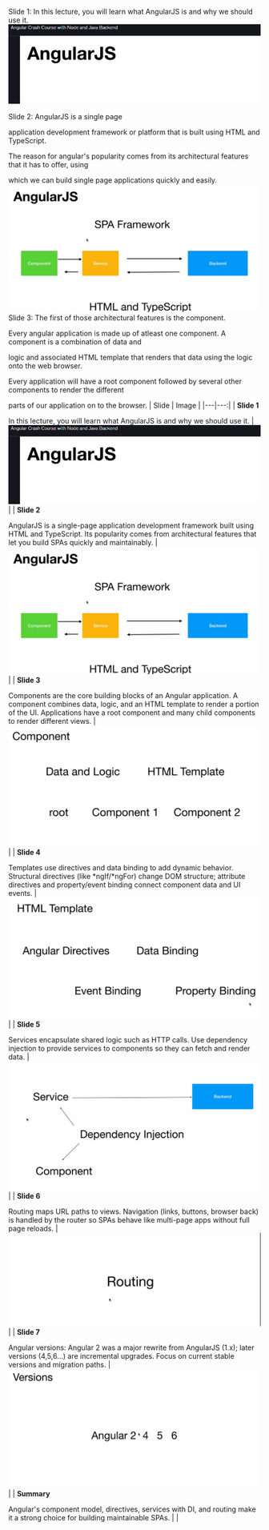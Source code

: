 
Slide 1:
In this lecture, you will learn what AngularJS is and why we should use it.
![alt text](image-6.png)

Slide 2:
AngularJS is a single page

application development framework or platform that is built using HTML and TypeScript.

The reason for angular's popularity comes from its architectural features that it has to offer, using

which we can build single page applications quickly and easily.
![alt text](image.png)
Slide 3:
The first of those architectural features is the component.

Every angular application is made up of atleast one component. A component is a combination of data and

logic and associated HTML template that renders that data using the logic onto the web browser.

Every application will have a root component followed by several other components to render the different

parts of our application on to the browser.
| Slide | Image |
|---|---:|
| **Slide 1**

In this lecture, you will learn what AngularJS is and why we should use it.
 | ![Slide 1 image](image-6.png) |
| **Slide 2**

AngularJS is a single-page application development framework built using HTML and TypeScript. Its popularity comes from architectural features that let you build SPAs quickly and maintainably.
 | ![Slide 2 image](image.png) |
| **Slide 3**

Components are the core building blocks of an Angular application. A component combines data, logic, and an HTML template to render a portion of the UI. Applications have a root component and many child components to render different views.
 | ![Slide 3 image](image-1.png) |
| **Slide 4**

Templates use directives and data binding to add dynamic behavior. Structural directives (like *ngIf/*ngFor) change DOM structure; attribute directives and property/event binding connect component data and UI events.
 | ![Slide 4 image](image-2.png) |
| **Slide 5**

Services encapsulate shared logic such as HTTP calls. Use dependency injection to provide services to components so they can fetch and render data.
 | ![Slide 5 image](image-3.png) |
| **Slide 6**

Routing maps URL paths to views. Navigation (links, buttons, browser back) is handled by the router so SPAs behave like multi-page apps without full page reloads.
 | ![Slide 6 image](image-4.png) |
| **Slide 7**

Angular versions: Angular 2 was a major rewrite from AngularJS (1.x); later versions (4,5,6...) are incremental upgrades. Focus on current stable versions and migration paths.
 | ![Slide 7 image](image-5.png) |
| **Summary**

Angular's component model, directives, services with DI, and routing make it a strong choice for building maintainable SPAs.
 |  |